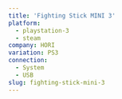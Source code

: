 ```yaml
---
title: 'Fighting Stick MINI 3'
platform:
  - playstation-3
  - steam
company: HORI
variation: PS3
connection:
  - System
  - USB
slug: fighting-stick-mini-3
---
```

